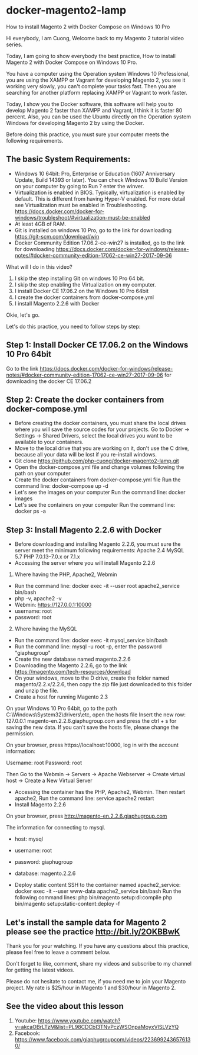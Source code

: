 # docker-magento2-lamp
How to install Magento 2 with Docker Compose on Windows 10 Pro

Hi everybody, I am Cuong, Welcome back to my Magento 2 tutorial video series.

Today, I am going to show everybody the best practice, How to install Magento 2 with Docker Compose on Windows 10 Pro.

You have a computer using the Operation system Windows 10 Professional, you are using the XAMPP or Vagrant for developing Magento 2, you see it working very slowly, you can't complete your tasks fast. Then you are searching for another platform replacing XAMPP or Vagrant to work faster.

Today, I show you the Docker software, this software will help you to develop Magento 2 faster than XAMPP and Vagrant, I think it is faster 80 percent. Also, you can be used the Ubuntu directly on the Operation system Windows for developing Magento 2 by using the Docker.

Before doing this practice, you must sure your computer meets the following requirements.

## The basic System Requirements:
- Windows 10 64bit: Pro, Enterprise or Education (1607 Anniversary Update, Build 14393 or later). You can check Windows 10 Build Version on your computer by going to Run ? enter the winver.
- Virtualization is enabled in BIOS. Typically, virtualization is enabled by default. This is different from having Hyper-V enabled. For more detail see Virtualization must be enabled in Troubleshooting.
https://docs.docker.com/docker-for-windows/troubleshoot/#virtualization-must-be-enabled
- At least 4GB of RAM.
- Git is installed on windows 10 Pro, go to the link for downloading https://git-scm.com/download/win
- Docker Community Edition 17.06.2-ce-win27 is installed, go to the link for downloading https://docs.docker.com/docker-for-windows/release-notes/#docker-community-edition-17062-ce-win27-2017-09-06

What will I do in this video?

1. I skip the step installing Git on windows 10 Pro 64 bit.
2. I skip the step enabling the Virtualization on my computer.
3. I install Docker CE 17.06.2 on the Windows 10 Pro 64bit
4. I create the docker containers from docker-compose.yml
5. I install Magento 2.2.6 with Docker

Okie, let's go.

Let's do this practice, you need to follow steps by step:

## Step 1: Install Docker CE 17.06.2 on the Windows 10 Pro 64bit
Go to the link https://docs.docker.com/docker-for-windows/release-notes/#docker-community-edition-17062-ce-win27-2017-09-06 for downloading the docker CE 17.06.2

## Step 2: Create the docker containers from docker-compose.yml
- Before creating the docker containers, you must share the local drives where you will save the source codes for your projects. Go to Docker -> Settings -> Shared Drivers, select the local drives you want to be available to your containers.
- Move to the local drive that you are working on it, don't use the C drive, because all your data will be lost if you re-install windows.
- Git clone https://github.com/php-cuong/docker-magento2-lamp.git
- Open the docker-compose.yml file and change volumes following the path on your computer
- Create the docker containers from docker-compose.yml file
Run the command line: docker-compose up -d
- Let's see the images on your computer
Run the command line: docker images
- Let's see the containers on your computer
Run the command line: docker ps -a

## Step 3: Install Magento 2.2.6 with Docker
- Before downloading and installing Magento 2.2.6, you must sure the server meet the minimum following requirements:
Apache 2.4
MySQL 5.7
PHP 7.0.13–7.0.x or 7.1.x
- Accessing the server where you will install Magento 2.2.6

1. Where having the PHP, Apache2, Webmin
- Run the command line: docker exec -it --user root apache2_service bin/bash
- php -v, apache2 -v
- Webmin: https://127.0.0.1:10000
- username: root
- password: root

2. Where having the MySQL
- Run the command line: docker exec -it mysql_service bin/bash
- Run the command line: mysql -u root -p, enter the password "giaphugroup"
- Create the new database named magento.2.2.6
- Downloading the Magento 2.2.6, go to the link https://magento.com/tech-resources/download
- On your windows, move to the D drive, create the folder named magento/2.2.x/2.2.6, then copy the zip file just downloaded to this folder and unzip the file.
- Create a host for running Magento 2.3

On your Windows 10 Pro 64bit, go to the path C:\Windows\System32\drivers\etc, open the hosts file
Insert the new row: 127.0.0.1 magento-en.2.2.6.giaphugroup.com and press the ctrl + s for saving the new data. If you can't save the hosts file, please change the permission.

On your browser, press https://localhost:10000, log in with the account information:

Username: root
Password: root

Then Go to the Webmin -> Servers -> Apache Webserver -> Create virtual host -> Create a New Virtual Server

- Accessing the container has the PHP, Apache2, Webmin. Then restart apache2, Run the command line: service apache2 restart
- Install Magento 2.2.6

On your browser, press http://magento-en.2.2.6.giaphugroup.com

The information for connecting to mysql.

- host: mysql
- username: root
- password: giaphugroup
- database: magento.2.2.6

- Deploy static content
SSH to the container named apache2_service: docker exec -it --user www-data apache2_service bin/bash
Run the following command lines: 
php bin/magento setup:di:compile
php bin/magento setup:static-content:deploy -f

## Let's install the sample data for Magento 2 please see the practice http://bit.ly/2OKBBwK

Thank you for your watching. If you have any questions about this practice, please feel free to leave a comment below.

Don't forget to like, comment, share my videos and subscribe to my channel for getting the latest videos.

Please do not hesitate to contact me, if you need me to join your Magento project. My rate is $25/hour in Magento 1 and $30/hour in Magento 2.

## See the video about this lesson
1. Youtube: https://www.youtube.com/watch?v=akcaOBrLTzM&list=PL98CDCbI3TNvPczWSOnpaMoyxVISLVzYQ
2. Facebook: https://www.facebook.com/giaphugroupcom/videos/2236992436576130/

